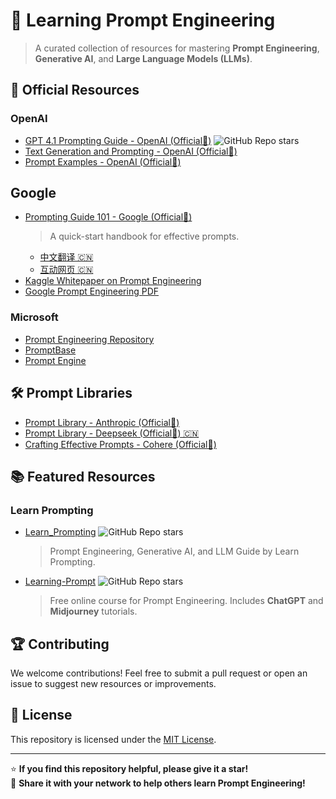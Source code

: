 # 🌟 Learning Prompt Engineering

> A curated collection of resources for mastering **Prompt Engineering**, **Generative AI**, and **Large Language Models (LLMs)**.  




## 🤖 Official Resources

### OpenAI

- [GPT 4.1 Prompting Guide - OpenAI (Official📌)](https://cookbook.openai.com/examples/gpt4-1_prompting_guide)  ![GitHub Repo stars](https://img.shields.io/github/stars/openai/openai-cookbook?style=flat&logo=github)  
- [Text Generation and Prompting - OpenAI (Official📌)](https://platform.openai.com/docs/guides/text)  
- [Prompt Examples - OpenAI (Official📌)](https://platform.openai.com/docs/examples)  

## Google

- [Prompting Guide 101 - Google (Official📌)](https://services.google.com/fh/files/misc/gemini-for-google-workspace-prompting-guide-101.pdf)  
  > A quick-start handbook for effective prompts.  
  - [中文翻译 🇨🇳](https://baoyu.io/blog/google-prompt-engineering-whitepaper)  
  - [互动网页 🇨🇳](https://q9yxq74um5.app.yourware.so/)  
- [Kaggle Whitepaper on Prompt Engineering](https://www.kaggle.com/whitepaper-prompt-engineering)  
- [Google Prompt Engineering PDF](https://drive.google.com/file/d/1AbaBYbEa_EbPelsT40-vj64L-2IwUJHy/view)  

### Microsoft

- [Prompt Engineering Repository](https://github.com/microsoft/prompt-engineering)  
- [PromptBase](https://github.com/microsoft/promptbase)  
- [Prompt Engine](https://github.com/microsoft/prompt-engine)  

## 🛠️ Prompt Libraries

- [Prompt Library - Anthropic (Official📌)](https://docs.anthropic.com/en/prompt-library/library)  
- [Prompt Library - Deepseek (Official📌) 🇨🇳](https://api-docs.deepseek.com/prompt-library)  
- [Crafting Effective Prompts - Cohere (Official📌)](https://docs.cohere.com/docs/crafting-effective-prompts)  



## 📚 Featured Resources

### Learn Prompting
- [Learn_Prompting](https://learnprompting.org/)  ![GitHub Repo stars](https://img.shields.io/github/stars/thinkingjimmy/Learning-Prompt?style=flat&logo=github)  
  > Prompt Engineering, Generative AI, and LLM Guide by Learn Prompting.  

- [Learning-Prompt](https://learningprompt.wiki/)  ![GitHub Repo stars](https://img.shields.io/github/stars/trigaten/Learn_Prompting?style=flat&logo=github)  
  > Free online course for Prompt Engineering. Includes **ChatGPT** and **Midjourney** tutorials.






## 🏆 Contributing

We welcome contributions! Feel free to submit a pull request or open an issue to suggest new resources or improvements.



## 📄 License

This repository is licensed under the [MIT License](LICENSE).

---

⭐ **If you find this repository helpful, please give it a star!**  
📢 **Share it with your network to help others learn Prompt Engineering!**